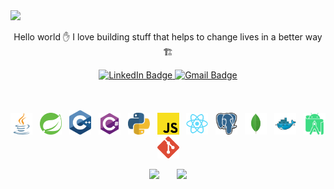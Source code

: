 <!--NAME part -->
<img src="https://capsule-render.vercel.app/api?type=venom&height=200&text=Jiheui%20Lee%20&desc=Full%20Stack%20Developer&descAlignY=75&descAlign=60&fontSize=70&color=0:8871e5,100:b678c4&stroke=b678c4"/>
<br>

<p align="center">
Hello world ✋ I love building stuff that helps to change lives in a better way 🏗️<br>
<!---I do DIY projects, board games, and play with Coco🐾 in my free time-->
</p>

<p align="center">
<a href="https://www.linkedin.com/in/jiheuilee/">
    <img src="http://img.shields.io/badge/-LinkedIn-0077B5?style=for-the-badge&logo=Linkedin&logoColor=white&link=https://www.linkedin.com/in/jiheuilee/" alt="LinkedIn Badge" />
</a>
<a href="mailto:developer.jiheuilee@gmail.com">
    <img src="http://img.shields.io/badge/-Gmail-D14836?style=for-the-badge&logo=Gmail&logoColor=white&link=mailto:developer.jiheui@gmail.com" alt="Gmail Badge" />
</a>

<br>
<br>
<br>
<!-----Techstack--->
<p align="center">
<img alt="Java Icon" src="images/java.svg" width="35px" /> &nbsp;
<img alt="Spring Icon" src="images/springio.svg" width="35px" /> &nbsp;
<img alt="C++ Icon" src="images/cpp.svg" width="35px" /> &nbsp;
<img alt="CSharp Icon" src="images/csharp.svg" width="35px" /> &nbsp;
<img alt="Python Icon" src="images/python.svg" width="35px" /> &nbsp;
<img alt="Javascript Icon" src="images/javascript.svg" width="35px"/> &nbsp;
<img alt="React Icon" src="images/react.svg" width="35px" /> &nbsp;
<img alt="PostGresql Icon" src="images/postgresql.svg" width="35px" /> &nbsp;
<img alt="Monggodb Icon" src="images/mongodb.svg" width="35px" /> &nbsp;
<img alt="Docker Icon" src="images/docker.svg" width="35px" /> &nbsp;
<img alt="Android Icon" src="images/androidstudio.svg" width="35px" /> &nbsp;
<img alt="Git Icon" src="images/git.svg" width="35px" /> &nbsp;
</p>

<!---- stack part-->
<p align="center">
        <img align="top" src="https://github-readme-stats.vercel.app/api/top-langs/?username=developer-jiheui&layout=compact&theme=radical&langs_count=8", width="43%" >
&nbsp; &nbsp; &nbsp; 
    <img align="top" src="https://github-readme-stats.vercel.app/api?username=developer-jiheui&show_icons=true&theme=radical", width="48%"> 
</p>
<br>


